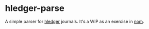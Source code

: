 # hledger-parse

A simple parser for [hledger](https://hledger.org) journals. It's a WIP as an exercise in [nom](https://github.com/Geal/nom).
